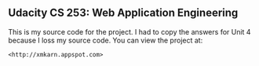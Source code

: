Udacity CS 253: Web Application Engineering
-------------------------------------------

This is my source code for the project. I had to copy the answers for Unit 4
because I loss my source code. You can view the project at:

    <http://xmkarn.appspot.com>

